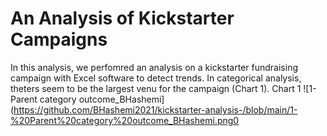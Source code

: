 # An Analysis of Kickstarter Campaigns
In this analysis, we perfomred an analysis on a kickstarter fundraising campaign with Excel software to detect trends.
In categorical analysis, theters seem to be the largest venu for the campaign (Chart 1).
Chart 1 ![1- Parent category outcome_BHashemi](https://github.com/BHashemi2021/kickstarter-analysis-/blob/main/1-%20Parent%20category%20outcome_BHashemi.png0
